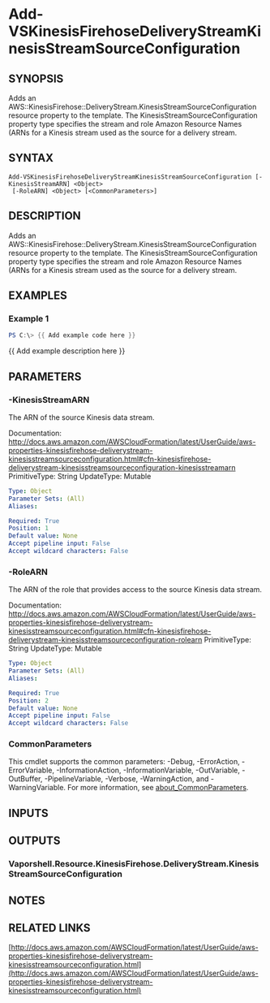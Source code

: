 # Add-VSKinesisFirehoseDeliveryStreamKinesisStreamSourceConfiguration

## SYNOPSIS
Adds an AWS::KinesisFirehose::DeliveryStream.KinesisStreamSourceConfiguration resource property to the template.
The KinesisStreamSourceConfiguration property type specifies the stream and role Amazon Resource Names (ARNs for a Kinesis stream used as the source for a delivery stream.

## SYNTAX

```
Add-VSKinesisFirehoseDeliveryStreamKinesisStreamSourceConfiguration [-KinesisStreamARN] <Object>
 [-RoleARN] <Object> [<CommonParameters>]
```

## DESCRIPTION
Adds an AWS::KinesisFirehose::DeliveryStream.KinesisStreamSourceConfiguration resource property to the template.
The KinesisStreamSourceConfiguration property type specifies the stream and role Amazon Resource Names (ARNs for a Kinesis stream used as the source for a delivery stream.

## EXAMPLES

### Example 1
```powershell
PS C:\> {{ Add example code here }}
```

{{ Add example description here }}

## PARAMETERS

### -KinesisStreamARN
The ARN of the source Kinesis data stream.

Documentation: http://docs.aws.amazon.com/AWSCloudFormation/latest/UserGuide/aws-properties-kinesisfirehose-deliverystream-kinesisstreamsourceconfiguration.html#cfn-kinesisfirehose-deliverystream-kinesisstreamsourceconfiguration-kinesisstreamarn
PrimitiveType: String
UpdateType: Mutable

```yaml
Type: Object
Parameter Sets: (All)
Aliases:

Required: True
Position: 1
Default value: None
Accept pipeline input: False
Accept wildcard characters: False
```

### -RoleARN
The ARN of the role that provides access to the source Kinesis data stream.

Documentation: http://docs.aws.amazon.com/AWSCloudFormation/latest/UserGuide/aws-properties-kinesisfirehose-deliverystream-kinesisstreamsourceconfiguration.html#cfn-kinesisfirehose-deliverystream-kinesisstreamsourceconfiguration-rolearn
PrimitiveType: String
UpdateType: Mutable

```yaml
Type: Object
Parameter Sets: (All)
Aliases:

Required: True
Position: 2
Default value: None
Accept pipeline input: False
Accept wildcard characters: False
```

### CommonParameters
This cmdlet supports the common parameters: -Debug, -ErrorAction, -ErrorVariable, -InformationAction, -InformationVariable, -OutVariable, -OutBuffer, -PipelineVariable, -Verbose, -WarningAction, and -WarningVariable. For more information, see [about_CommonParameters](http://go.microsoft.com/fwlink/?LinkID=113216).

## INPUTS

## OUTPUTS

### Vaporshell.Resource.KinesisFirehose.DeliveryStream.KinesisStreamSourceConfiguration
## NOTES

## RELATED LINKS

[http://docs.aws.amazon.com/AWSCloudFormation/latest/UserGuide/aws-properties-kinesisfirehose-deliverystream-kinesisstreamsourceconfiguration.html](http://docs.aws.amazon.com/AWSCloudFormation/latest/UserGuide/aws-properties-kinesisfirehose-deliverystream-kinesisstreamsourceconfiguration.html)

